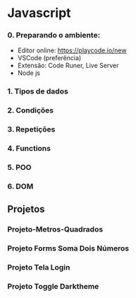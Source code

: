 # Javascript


### 0. Preparando o ambiente:
- Editor online: https://playcode.io/new
- VSCode (preferência)
- Extensão: Code Runer, Live Server
- Node js


### 1. Tipos de dados

### 2. Condições

### 3. Repetições

### 4. Functions

### 5. POO

### 6. DOM

## Projetos
### Projeto-Metros-Quadrados
### Projeto Forms Soma Dois Números 
### Projeto Tela Login
### Projeto Toggle Darktheme


